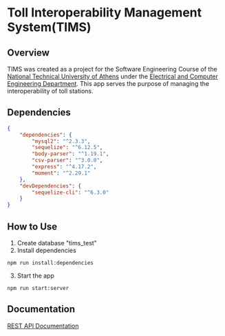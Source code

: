 # Toll Interoperability Management System(TIMS)
## Overview
TIMS was created as a project for the Software Engineering Course of the [National Technical University of Athens](www.ntua.gr) under the 
[Electrical and Computer Engineering Department](www.ece.ntua.gr). This app serves the purpose of managing the interoperability of toll stations.
## Dependencies
```json
{
    "dependencies": {
        "mysql2": "^2.3.3",
        "sequelize": "^6.12.5",
        "body-parser": "^1.19.1",
        "csv-parser": "^3.0.0",
        "express": "^4.17.2",
        "moment": "^2.29.1"
    },
    "devDependencies": {
        "sequelize-cli": "^6.3.0"
    }
}
```
## How to Use
1. Create database "tims_test"
2. Install dependencies
```
npm run install:dependencies
```
3. Start the app
```
npm run start:server
```
## Documentation
[REST API Documentation](https://documenter.getpostman.com/view/19003492/UVXgKwmZ)
